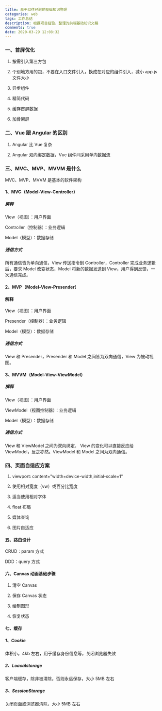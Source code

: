 ```yaml
---
title: 基于以往经验的基础知识整理
categories: web
tags: 工作总结
description: 根据项目经验，整理的前端基础知识文稿
comments: true
date: 2020-03-29 12:08:32
---
```


### 一、首屏优化

1. 按需引入第三方包

2. 个别地方用的包，不要在入口文件引入，换成在对应的组件引入，减小 app.js 文件大小

3. 异步组件

4. 精简代码

5. 缓存首屏数据

6. 加骨架屏

### 二、Vue 跟 Angular 的区别

1. Angular 比 Vue 复杂

2. Angular 双向绑定数据，Vue 组件间采用单向数据流

### 三、MVC、MVP、MVVM 是什么

MVC、MVP、MVVM 是基本的软件架构

#### 1、MVC（Model-View-Controller）

##### 解释

View（视图）：用户界面

Controller（控制器）：业务逻辑

Model（模型）：数据存储

##### 通信方式

所有通信皆为单向通信，View 传送指令到 Controller，Controller 完成业务逻辑后，要求 Model 改变状态，Model 将新的数据发送到 View，用户得到反馈，一次通信完成。

#### 2、MVP（Model-View-Presender）

#### 解释

View（视图）：用户界面

Presender（控制器）：业务逻辑

Model（模型）：数据存储

##### 通信方式

View 和 Presender，Presender 和 Model 之间皆为双向通信，View 为被动视图。

#### 3、MVVM（Model-View-ViewModel）

##### 解释

View（视图）：用户界面

ViewModel（视图控制器）：业务逻辑

Model（模型）：数据存储

##### 通信方式

View 和 ViewModel 之间为双向绑定， View 的变化可以直接反应给 ViewModel，反之亦然。ViewModel 和 Model 之间为双向通信。

### 四、页面自适应方案

1. viewport: content="width=device-width,initial-scale=1"

2. 使用相对宽度（vw）或百分比宽度

3. 适当使用相对字体

4. float 布局

5. 媒体查询

6. 图片自适应

#### 五、路由设计

CRUD：param 方式

DDD：query 方式

#### 六、Canvas 动画基础步骤

1. 清空 Canvas

2. 保存 Canvas 状态

3. 绘制图形

4. 恢复状态

#### 七、缓存

##### 1、Cookie

体积小，4kb 左右，用于缓存身份信息等，关闭浏览器失效

##### 2、Loacalstorage

客户端缓存，除非被清除，否则永远保存，大小 5MB 左右

##### 3、SessionStorage

关闭页面或浏览器清除，大小 5MB 左右

